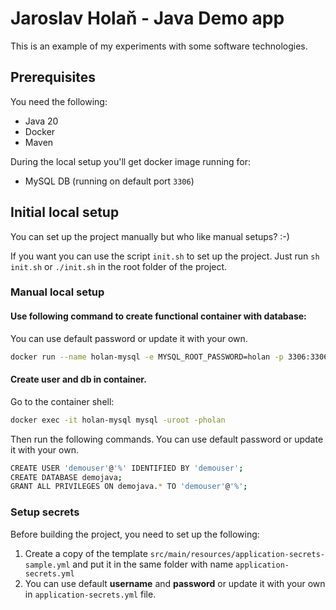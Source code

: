 # Jaroslav Holaň - Java Demo app

This is an example of my experiments with some software technologies.

## Prerequisites

You need the following:
- Java 20
- Docker
- Maven

During the local setup you'll get docker image running for:
- MySQL DB (running on default port `3306`)

## Initial local setup
You can set up the project manually but who like manual setups? :-) 

If you want you can use the script `init.sh` to set up the project. Just run `sh init.sh` or `./init.sh` in the root folder of the project.


### Manual local setup
#### Use following command to create functional container with database:

You can use default password or update it with your own.
```bash
docker run --name holan-mysql -e MYSQL_ROOT_PASSWORD=holan -p 3306:3306 -d mysql:8.0.32
```

#### Create user and db in container. 

Go to the container shell:
```bash
docker exec -it holan-mysql mysql -uroot -pholan
```
Then run the following commands. You can use default password or update it with your own.
```bash
CREATE USER 'demouser'@'%' IDENTIFIED BY 'demouser';
CREATE DATABASE demojava;
GRANT ALL PRIVILEGES ON demojava.* TO 'demouser'@'%';
```

### Setup secrets

Before building the project, you need to set up the following:
1) Create a copy of the template `src/main/resources/application-secrets-sample.yml` and put it in the same folder with name `application-secrets.yml`
2) You can use default **username** and **password** or update it with your own in `application-secrets.yml` file.